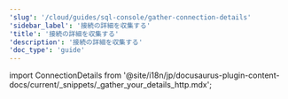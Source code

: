 ```yaml
---
'slug': '/cloud/guides/sql-console/gather-connection-details'
'sidebar_label': '接続の詳細を収集する'
'title': '接続の詳細を収集する'
'description': '接続の詳細を収集する'
'doc_type': 'guide'
---
```


import ConnectionDetails from '@site/i18n/jp/docusaurus-plugin-content-docs/current/_snippets/_gather_your_details_http.mdx';

<ConnectionDetails />
